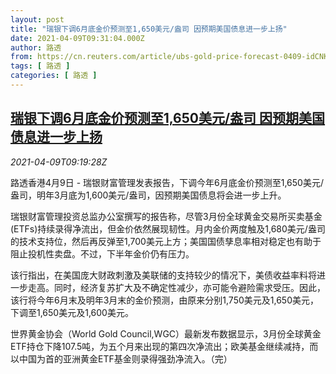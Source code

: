 ```yaml
---
layout: post
title: "瑞银下调6月底金价预测至1,650美元/盎司 因预期美国债息进一步上扬"
date: 2021-04-09T09:31:04.000Z
author: 路透
from: https://cn.reuters.com/article/ubs-gold-price-forecast-0409-idCNKBS2BW14O
tags: [ 路透 ]
categories: [ 路透 ]
---
```

<!--1617960664000-->
[瑞银下调6月底金价预测至1,650美元/盎司 因预期美国债息进一步上扬](https://cn.reuters.com/article/ubs-gold-price-forecast-0409-idCNKBS2BW14O)
------

<div>
<div><i>2021-04-09T09:19:28Z</i></div><p>路透香港4月9日 - 瑞银财富管理发表报告，下调今年6月底金价预测至1,650美元/盎司，明年3月底为1,600美元/盎司，因预期美国债息将会进一步上升。</p><p>瑞银财富管理投资总监办公室撰写的报告称，尽管3月份全球黄金交易所买卖基金(ETFs)持续录得净流出，但金价依然展现韧性。月内金价两度触及1,680美元/盎司的技术支持位，然后再反弹至1,700美元上方；美国国债孳息率相对稳定也有助于阻止投机性卖盘。不过，下半年金价仍有压力。</p><p>该行指出，在美国庞大财政刺激及美联储的支持较少的情况下，美债收益率料将进一步走高。同时，经济复苏扩大及不确定性减少，亦可能令避险需求受压。因此，该行将今年6月末及明年3月末的金价预测，由原来分别1,750美元及1,650美元，下调至1,650美元及1,600美元。</p><p>世界黄金协会（World Gold Council,WGC）最新发布数据显示，3月份全球黄金ETF持仓下降107.5吨，为五个月来出现的第四次净流出；欧美基金继续减持，而以中国为首的亚洲黄金ETF基金则录得强劲净流入。（完）</p>
</div>

